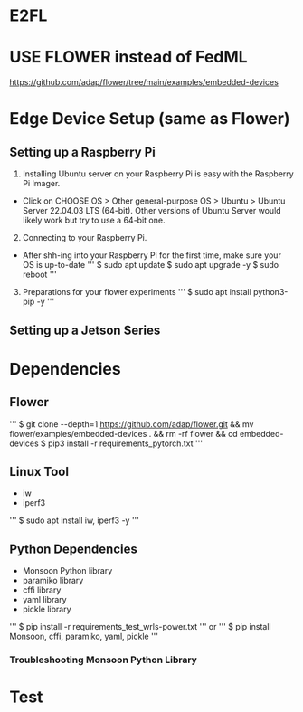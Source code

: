 # E2FL

# USE FLOWER instead of FedML
https://github.com/adap/flower/tree/main/examples/embedded-devices

# Edge Device Setup (same as Flower)

## Setting up a Raspberry Pi
1. Installing Ubuntu server on your Raspberry Pi is easy with the Raspberry Pi Imager.
- Click on CHOOSE OS > Other general-purpose OS > Ubuntu > Ubuntu Server 22.04.03 LTS (64-bit). Other versions of Ubuntu Server would likely work but try to use a 64-bit one.
2. Connecting to your Raspberry Pi.
- After shh-ing into your Raspberry Pi for the first time, make sure your OS is up-to-date
'''
$ sudo apt update
$ sudo apt upgrade -y
$ sudo reboot
'''
3. Preparations for your flower experiments
'''
$ sudo apt install python3-pip -y
'''
## Setting up a Jetson Series


# Dependencies

## Flower
'''
$ git clone --depth=1 https://github.com/adap/flower.git && mv flower/examples/embedded-devices . && rm -rf flower && cd embedded-devices
$ pip3 install -r requirements_pytorch.txt
'''

## Linux Tool
- iw
- iperf3

'''
$ sudo apt install iw, iperf3 -y
'''

## Python Dependencies
- Monsoon Python library
- paramiko library
- cffi library
- yaml library
- pickle library


'''
$ pip install -r requirements_test_wrls-power.txt
'''
or
'''
$ pip install Monsoon, cffi, paramiko, yaml, pickle
'''

### Troubleshooting Monsoon Python Library 


# Test
